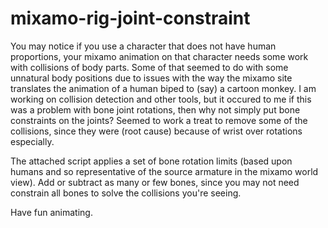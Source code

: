 # mixamo-rig-joint-constraint
You may notice if you use a character that does not have human proportions, your mixamo animation on that character needs some work with collisions of body parts. Some of that seemed to do with some unnatural body positions due to issues with the way the mixamo site translates the animation of a human biped to (say) a cartoon monkey.
I am working on collision detection and other tools, but it occured to me if this was a problem with bone joint rotations, then why not simply put bone constraints on the joints?
Seemed to work a treat to remove some of the collisions, since they were (root cause) because of wrist over rotations especially.

The attached script applies a set of bone rotation limits (based upon humans and so representative of the source armature in the mixamo world view).  Add or subtract as many or few bones, since you may not need constrain all bones to solve the collisions you're seeing.

Have fun animating.
